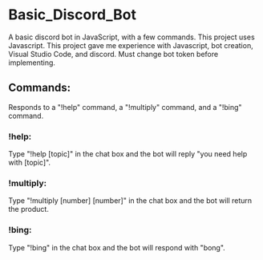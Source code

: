 # Basic_Discord_Bot

A basic discord bot in JavaScript, with a few commands. This project uses Javascript. This project gave me experience with Javascript, bot creation, Visual Studio Code, and discord. Must change bot token before implementing.

## Commands:

Responds to a "!help" command, a "!multiply" command, and a "!bing" command.

### !help:
Type "!help [topic]" in the chat box and the bot will reply "you need help with [topic]".

### !multiply:
Type "!multiply [number] [number]" in the chat box and the bot will return the product.

### !bing:
Type "!bing" in the chat box and the bot will respond with "bong".
